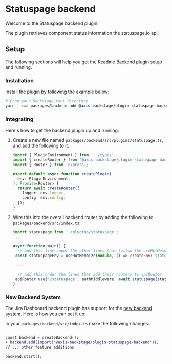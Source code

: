 # Statuspage backend

Welcome to the Statuspage backend plugin!

The plugin retrieves component status information the statuspage.io api.

## Setup

The following sections will help you get the Readme Backend plugin setup and running.

### Installation

Install the plugin by following the example below:

```bash
# From your Backstage root directory
yarn --cwd packages/backend add @axis-backstage/plugin-statuspage-backend
```

### Integrating

Here's how to get the backend plugin up and running:

1. Create a new file named `packages/backend/src/plugins/statuspage.ts`, and add the following to it:

   ```ts
   import { PluginEnvironment } from '../types';
   import { createRouter } from '@axis-backstage/plugin-statuspage-backend';
   import { Router } from 'express';

   export default async function createPlugin(
     env: PluginEnvironment,
   ): Promise<Router> {
     return await createRouter({
       logger: env.logger,
       config: env.config,
     });
   }
   ```

2. Wire this into the overall backend router by adding the following to `packages/backend/src/index.ts`:

   ```ts
   import statuspage from './plugins/statuspage';
   ...

   async function main() {
     // Add this line under the other lines that follow the useHotMemoize pattern
    const statuspageEnv = useHotMemoize(module, () => createEnv('statuspage'));

    ....

     // Add this under the lines that add their routers to apiRouter
    apiRouter.use('/statuspage', authMiddleware, await statuspage(statuspageEnv));
   }
   ```

### New Backend System

The Jira Dashboard backend plugin has support for the [new backend system](https://backstage.io/docs/backend-system/). Here is how you can set it up:

In your `packages/backend/src/index.ts` make the following changes:

```diff

const backend = createBackend();
+ backend.add(import('@axis-backstage/plugin-statuspage-backend'));
// ... other feature additions

backend.start();
```

